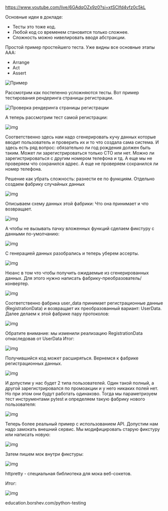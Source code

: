https://www.youtube.com/live/6GAdqOZx9z0?si=xtSClfd4vfz0c5kL

Основные идеи в докладе:
- Тесты это тоже код.
- Любой код со временем становится только сложнее.
- Сложность можно нивелировать вводя абстракции.

Простой пример простейшего теста. Уже видны все основные этапы AAA:
- Arrange
- Act
- Assert

![Пример](тестирование/img.png)

Рассмотрим как постепенно усложняются тесты. Вот пример тестирования 
рендеринга страницы регистрации.

![Проверка рендеринга страницы регистрации](тестирование/img_1.png)

А теперь рассмотрим тест самой регистрации:

![img](тестирование/img_2.png)

Соответственно здесь нам надо сгенерировать кучу данных которые вводит пользователь
и проверить их и то что создала сама система. И здесь есть ряд вопрос: обязательно ли
год рождения должен быть таким. Может ли зарегистрироваться только CTO или нет. Можно ли
зарегистрироваться с другим номером телефона и тд. А еще мы не проверяем что сохранился адрес.
А еще не проверяем сохранился ли номер телефона.

Решение как убрать сложность: разнести ее по функциям. Отдельно создаем фабрику случайных данных

![img](тестирование/img_3.png)

Описываем схему данных этой фабрики: Что она принимает и что возвращает.

![img](тестирование/img_4.png)

А чтобы не вызывать пачку вложенных функций сделаем фикстуру с данными по-умолчанию:

![img](тестирование/img_5.png)

С генерацией данных разобрались и теперь уберем ассерты.

![img](тестирование/img_6.png)

Нюанс в том что чтобы получить ожидаемые из сгенерированных данных. Для этого нужно написать фабрику-преобразователь/конвертер.

![img](тестирование/img_7.png)

Соответственно фабрика user_data принимает регистрационные данные (RegistrationData) и возвращает их преобразованный вариант: UserData.
Далее делаем к этой фабрике пару протоколов:

![img](тестирование/img_8.png)

Обратите внимание: мы изменили реализацию RegistrationData отнаследовав от UserData
Итог:

![img](тестирование/img_9.png)

Получившийся код может расширяться. Вернемся к фабрике регистрационных данных. 

![img](тестирование/img_3.png)

И допустим у нас будет 2 типа пользователей. Один такой полный, а другой зарегистрировался по промоакции и у него никаких полей нет. 
Но при этом они будут работать одинаково. Тогда мы параметризуем тест инструментами pytest и определяем такую фабрику
нового пользователя:

![img](тестирование/img_10.png)

Теперь более реальный пример с использованием API. Допустим нам надо замокать внешний сервис. Мы модифицировать старую фикстуру
или написать новую:

![img](тестирование/img_11.png)

Затем пишем мок внутри фикстуры:

![img](тестирование/img_12.png)

httpretty - специальная библиотека для мока веб-сокетов.

Итог:

![img](тестирование/img_13.png)


education.borshev.com/python-testing